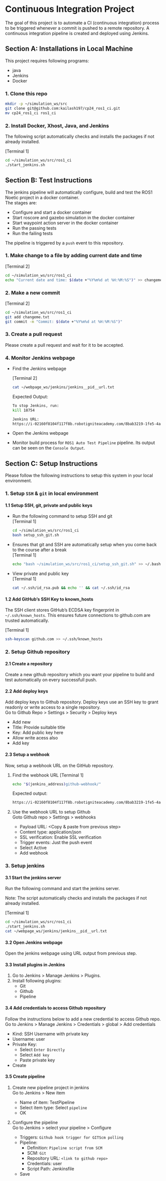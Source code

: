 # Continuous Integration Project 
The goal of this project is to automate a CI (continuous integration) process to be triggered whenever a commit is pushed to a remote repository.
A continuous integration pipeline is created and deployed using Jenkins.

## Section A: Installations in Local Machine
This project requires following programs:
- java
- Jenkins
- Docker

### 1. Clone this repo

```bash
mkdir -p ~/simulation_ws/src
git clone git@github.com:kailash197/cp24_ros1_ci.git
mv cp24_ros1_ci ros1_ci
```

### 2. Install Docker, Xhost, Java, and Jenkins
The following script automatically checks and installs the packages if not already installed.  

[Terminal 1]
```bash
cd ~/simulation_ws/src/ros1_ci
./start_jenkins.sh
```

## Section B: Test Instructions
The jenkins pipeline will automatically configure, build and test the ROS1 Noetic project in a docker container.  
The stages are:
- Configure and start a docker container
- Start roscore and gazebo simulation in the docker container
- Start waypoint action server in the docker container
- Run the passing tests
- Run the failing tests

The pipeline is triggered by a `push` event to this repository.

### 1. Make change to a file by adding current date and time

[Terminal 2]
```bash
cd ~/simulation_ws/src/ros1_ci
echo "Current date and time: $(date +"%Y%m%d at %H:%M:%S")" >> changeme.txt
```

### 2. Make a new commit

[Terminal 2]
``` bash
cd ~/simulation_ws/src/ros1_ci
git add changeme.txt
git commit -m "Commit: $(date +"%Y%m%d at %H:%M:%S")"
```

### 3. Create a pull request
Please create a pull request and wait for it to be accepted.

### 4. Monitor Jenkins webpage 

- Find the Jenkins webpage

    [Terminal 2]
    ```bash
    cat ~/webpage_ws/jenkins/jenkins__pid__url.txt
    ```

    Expected Output:
    ```bash
    To stop Jenkins, run:
    kill 18754

    Jenkins URL:
    https://i-02160f8104f117f8b.robotigniteacademy.com/8bab3219-1fe5-4a28-8469-70b3d139923b/jenkins/
    ```
- Open the Jenkins webpage

- Monitor build process for `ROS1 Auto Test Pipeline` pipeline. Its output can be seen on the `Console Output`.


## Section C: Setup Instructions
Please follow the following instructions to setup this system in your local environment.

### 1. **Setup `SSH` & `git` in local environment**

#### 1.1 Setup SSH, git, private and public keys
- Run the following command to setup SSH and git  
    [Terminal 1]
    ```bash
    cd ~/simulation_ws/src/ros1_ci
    bash setup_ssh_git.sh
    ```

- Ensures that git and SSH are automatically setup when you come back to the course after a break  
    [Terminal 1]
    ```bash
    echo "bash ~/simulation_ws/src/ros1_ci/setup_ssh_git.sh" >> ~/.bashrc
    ```

- View private and public key  
    [Terminal 1]
    ```bash
    cat ~/.ssh/id_rsa.pub && echo '' && cat ~/.ssh/id_rsa
    ```

#### 1.2 Add GitHub’s SSH Key to known_hosts
The SSH client stores GitHub’s ECDSA key fingerprint in `~/.ssh/known_hosts`.
This ensures future connections to github.com are trusted automatically.

[Terminal 1]
```bash
ssh-keyscan github.com >> ~/.ssh/known_hosts
```

### 2. **Setup Github repository**

#### 2.1 Create a repository
Create a new github repository which you want your pipeline to build and test automatically on every successfull push.

#### 2.2 Add deploy keys
Add deploy keys to Github repository. Deploy keys use an SSH key to grant readonly or write access to a single repository.   
Go to Github Repo > Settings > Security > Deploy keys  
- Add new
- Title: Provide suitable title
- Key: Add public key here
- Allow write acess also
- Add key

####  2.3 Setup a webhook
Now, setup a webhook URL on the GitHub repository.  
1. Find the webhook URL
    [Terminal 1]
    ```bash
    echo "$(jenkins_address)github-webhook/"
    ```

    Expected output:
    ```bash
    https://i-02160f8104f117f8b.robotigniteacademy.com/8bab3219-1fe5-4a28-8469-70b3d139923b/jenkins/github-webhook/
    ```

2. Use the webhook URL to setup Github  
    Goto Github repo > Settings > webhooks
    - Payload URL: <Copy & paste from previous step>
    - Content type: application/json
    - SSL verification: Enable SSL verification
    - Trigger events: Just the push event
    - Select Active
    - Add webhook

### 3. **Setup jenkins**

#### 3.1 Start the jenkins server
Run the following command and start the jenkins server.  

Note: The script automatically checks and installs the packages if not already installed.  

[Terminal 1]
```bash
cd ~/simulation_ws/src/ros1_ci
./start_jenkins.sh
cat ~/webpage_ws/jenkins/jenkins__pid__url.txt
```

#### 3.2 Open Jenkins webpage
Open the jenkins webpage using URL output from previous step.

#### 3.3 Install plugins in Jenkins
1. Go to Jenkins > Manage Jenkins > Plugins.
2. Install following plugins:
    - Git
    - Github
    - Pipeline

#### 3.4 Add credentials to access Github repository
Follow the instructions below to add a new credential to access Github repo.  
Go to Jenkins > Manage Jenkins > Credentials > global > Add credentials  
* Kind: SSH Username with private key
* Username: user
* Private Key: 
    - Select `Enter Directly`
    - Select `Add key`
    - Paste private key
* Create

#### 3.5 Create pipeline
1. Create new pipeline project in jenkins  
    Go to Jenkins > New item  
    - Name of item: TestPipeline
    - Select item type: Select `pipeline`  
    - OK

2. Configure the pipeline  
    Go to Jenkins > select your pipeline > Configure  
    - Triggers: `Github hook trigger for GITScm polling`  
    - Pipeline:   
        - Definition: `Pipeline script from SCM`
        - SCM: `Git`
        - Repository URL: `<link to github repo>`
        - Credentials: user
        - Script Path: Jenkinsfile
    - Save  
